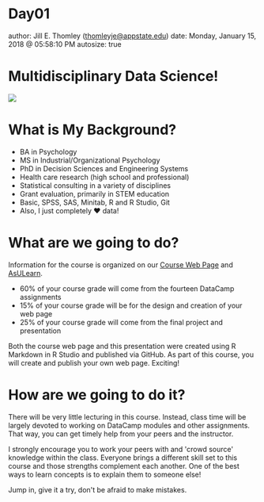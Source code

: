 Day01
========================================================
author: Jill E. Thomley (thomleyje@appstate.edu)
date: Monday, January 15, 2018 @ 05:58:10 PM
autosize: true

Multidisciplinary Data Science!
========================================================

![](http://i.imgur.com/aoz1BJy.jpg)


What is My Background?
========================================================

* BA in Psychology
* MS in Industrial/Organizational Psychology
* PhD in Decision Sciences and Engineering Systems
* Health care research (high school and professional)
* Statistical consulting in a variety of disciplines
* Grant evaluation, primarily in STEM education
* Basic, SPSS, SAS, Minitab, R and R Studio, Git
* Also, I just completely &hearts; data!


What are we going to do?
========================================================

Information for the course is organized on our [Course Web Page](https://stat-jet-asu.github.io/DataScience1/) and [AsULearn](http://asulearn.appstate.edu).

* 60% of your course grade will come from the fourteen DataCamp assignments
* 15% of your course grade will be for the design and creation of your web page
* 25% of your course grade will come from the final project and presentation

Both the course web page and this presentation were created using R Markdown in R Studio and published via GitHub. As part of this course, you will create and publish your own web page. Exciting!


How are we going to do it?
========================================================

There will be very little lecturing in this course. Instead, class time will be largely devoted to working on DataCamp modules and other assignments. That way, you can get timely help from your peers and the instructor. 

I strongly encourage you to work your peers with and 'crowd source' knowledge within the class. Everyone brings a different skill set to this course and those strengths complement each another. One of the best ways to learn concepts is to explain them to someone else!

Jump in, give it a try, don't be afraid to make mistakes.

